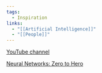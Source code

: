 ```yaml
---
tags:
  - Inspiration
links:
  - "[[Artificial Intelligence]]"
  - "[[People]]"
---
```

[YouTube channel](https://www.youtube.com/@AndrejKarpathy)

[Neural Networks: Zero to Hero](https://www.youtube.com/playlist?list=PLAqhIrjkxbuWI23v9cThsA9GvCAUhRvKZ)